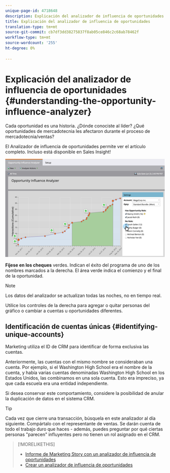 ```yaml
---
unique-page-id: 4718648
description: Explicación del analizador de influencia de oportunidades - Documentos de marketing - Documentación del producto
title: Explicación del analizador de influencia de oportunidades
translation-type: tm+mt
source-git-commit: cb7df3dd38275837f8ab05ce846c2c68ab78462f
workflow-type: tm+mt
source-wordcount: '255'
ht-degree: 0%

---
```



# Explicación del analizador de influencia de oportunidades {#understanding-the-opportunity-influence-analyzer}

Cada oportunidad es una historia. ¿Dónde conociste al líder? ¿Qué oportunidades de mercadotecnia les afectaron durante el proceso de mercadotecnia/ventas?

El Analizador de influencia de oportunidades permite ver el artículo completo. Incluso está disponible en Sales Insight!

![](assets/image2015-6-23-14-3a43-3a35-1.png)

**Fíjese en los cheques** verdes. Indican el éxito del programa de uno de los nombres marcados a la derecha. El área verde indica el comienzo y el final de la oportunidad.

>[!NOTE]
>
>Los datos del analizador se actualizan todas las noches, no en tiempo real.

Utilice los controles de la derecha para agregar o quitar personas del gráfico o cambiar a cuentas u oportunidades diferentes.

## Identificación de cuentas únicas {#identifying-unique-accounts}

Marketing utiliza el ID de CRM para identificar de forma exclusiva las cuentas.

Anteriormente, las cuentas con el mismo nombre se consideraban una cuenta. Por ejemplo, si el Washington High School era el nombre de la cuenta, y había varias cuentas denominadas Washington High School en los Estados Unidos, las combinamos en una sola cuenta. Esto era impreciso, ya que cada escuela era una entidad independiente.

Si desea conservar este comportamiento, considere la posibilidad de anular la duplicación de datos en el sistema CRM.

>[!TIP]
>
>Cada vez que cierre una transacción, búsquela en este analizador al día siguiente. Compártalo con el representante de ventas. Se darán cuenta de todo el trabajo duro que haces - además, puedes preguntar por qué ciertas personas &quot;parecen&quot; influyentes pero no tienen un rol asignado en el CRM.

>[!MORELIKETHIS]
>
>* [Informe de Marketing Story con un analizador de influencia de oportunidades](/help/marketo/product-docs/reporting/revenue-cycle-analytics/opportunity-influence-analyzer/tell-the-marketing-story-with-an-opportunity-influence-analyzer.md)
>* [Crear un analizador de influencia de oportunidades](/help/marketo/product-docs/reporting/revenue-cycle-analytics/opportunity-influence-analyzer/create-an-opportunity-influence-analyzer.md)

